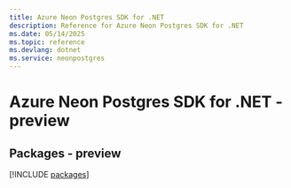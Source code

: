 ```yaml
---
title: Azure Neon Postgres SDK for .NET
description: Reference for Azure Neon Postgres SDK for .NET
ms.date: 05/14/2025
ms.topic: reference
ms.devlang: dotnet
ms.service: neonpostgres
---
```

# Azure Neon Postgres SDK for .NET - preview
## Packages - preview
[!INCLUDE [packages](neon-postgres-index.md)]